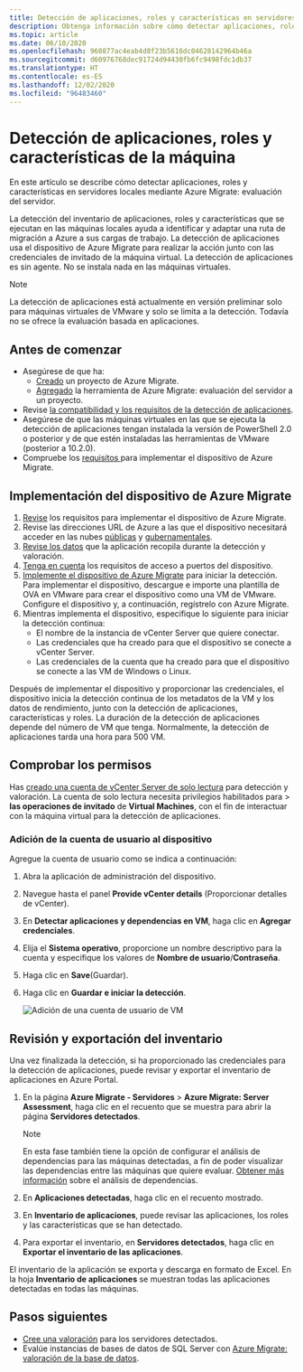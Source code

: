 ```yaml
---
title: Detección de aplicaciones, roles y características en servidores locales con Azure Migrate
description: Obtenga información sobre cómo detectar aplicaciones, roles y características en servidores locales con Azure Migrate Server Assessment.
ms.topic: article
ms.date: 06/10/2020
ms.openlocfilehash: 960877ac4eab4d8f23b5616dc04628142964b46a
ms.sourcegitcommit: d60976768dec91724d94430fb6fc9498fdc1db37
ms.translationtype: HT
ms.contentlocale: es-ES
ms.lasthandoff: 12/02/2020
ms.locfileid: "96483460"
---
```

# <a name="discover-machine-apps-roles-and-features"></a>Detección de aplicaciones, roles y características de la máquina

En este artículo se describe cómo detectar aplicaciones, roles y características en servidores locales mediante Azure Migrate: evaluación del servidor.

La detección del inventario de aplicaciones, roles y características que se ejecutan en las máquinas locales ayuda a identificar y adaptar una ruta de migración a Azure a sus cargas de trabajo. La detección de aplicaciones usa el dispositivo de Azure Migrate para realizar la acción junto con las credenciales de invitado de la máquina virtual. La detección de aplicaciones es sin agente. No se instala nada en las máquinas virtuales.

> [!NOTE]
> La detección de aplicaciones está actualmente en versión preliminar solo para máquinas virtuales de VMware y solo se limita a la detección. Todavía no se ofrece la evaluación basada en aplicaciones. 


## <a name="before-you-start"></a>Antes de comenzar

- Asegúrese de que ha:
    - [Creado](./create-manage-projects.md) un proyecto de Azure Migrate.
    - [Agregado](how-to-assess.md) la herramienta de Azure Migrate: evaluación del servidor a un proyecto.
- Revise [la compatibilidad y los requisitos de la detección de aplicaciones](migrate-support-matrix-vmware.md#vmware-requirements).
- Asegúrese de que las máquinas virtuales en las que se ejecuta la detección de aplicaciones tengan instalada la versión de PowerShell 2.0 o posterior y de que estén instaladas las herramientas de VMware (posterior a 10.2.0).
- Compruebe los [requisitos ](migrate-appliance.md) para implementar el dispositivo de Azure Migrate.


## <a name="deploy-the-azure-migrate-appliance"></a>Implementación del dispositivo de Azure Migrate

1. [Revise](migrate-appliance.md#appliance---vmware) los requisitos para implementar el dispositivo de Azure Migrate.
2. Revise las direcciones URL de Azure a las que el dispositivo necesitará acceder en las nubes [públicas](migrate-appliance.md#public-cloud-urls) y [gubernamentales](migrate-appliance.md#government-cloud-urls).
3. [Revise los datos](migrate-appliance.md#collected-data---vmware) que la aplicación recopila durante la detección y valoración.
4. [Tenga en cuenta](migrate-support-matrix-vmware.md#port-access-requirements) los requisitos de acceso a puertos del dispositivo.
5. [Implemente el dispositivo de Azure Migrate](how-to-set-up-appliance-vmware.md) para iniciar la detección. Para implementar el dispositivo, descargue e importe una plantilla de OVA en VMware para crear el dispositivo como una VM de VMware. Configure el dispositivo y, a continuación, regístrelo con Azure Migrate.
6. Mientras implementa el dispositivo, especifique lo siguiente para iniciar la detección continua:
    - El nombre de la instancia de vCenter Server que quiere conectar.
    - Las credenciales que ha creado para que el dispositivo se conecte a vCenter Server.
    - Las credenciales de la cuenta que ha creado para que el dispositivo se conecte a las VM de Windows o Linux.

Después de implementar el dispositivo y proporcionar las credenciales, el dispositivo inicia la detección continua de los metadatos de la VM y los datos de rendimiento, junto con la detección de aplicaciones, características y roles.  La duración de la detección de aplicaciones depende del número de VM que tenga. Normalmente, la detección de aplicaciones tarda una hora para 500 VM.

## <a name="verify-permissions"></a>Comprobar los permisos

Has [creado una cuenta de vCenter Server de solo lectura](./tutorial-discover-vmware.md#prepare-vmware) para detección y valoración. La cuenta de solo lectura necesita privilegios habilitados para  > **las operaciones de invitado** de **Virtual Machines**, con el fin de interactuar con la máquina virtual para la detección de aplicaciones.

### <a name="add-the-user-account-to-the-appliance"></a>Adición de la cuenta de usuario al dispositivo

Agregue la cuenta de usuario como se indica a continuación:

1. Abra la aplicación de administración del dispositivo. 
2. Navegue hasta el panel **Provide vCenter details** (Proporcionar detalles de vCenter).
3. En **Detectar aplicaciones y dependencias en VM**, haga clic en **Agregar credenciales**.
3. Elija el **Sistema operativo**, proporcione un nombre descriptivo para la cuenta y especifique los valores de **Nombre de usuario**/**Contraseña**.
6. Haga clic en **Save**(Guardar).
7. Haga clic en **Guardar e iniciar la detección**.

    ![Adición de una cuenta de usuario de VM](./media/how-to-create-group-machine-dependencies-agentless/add-vm-credential.png)


## <a name="review-and-export-the-inventory"></a>Revisión y exportación del inventario

Una vez finalizada la detección, si ha proporcionado las credenciales para la detección de aplicaciones, puede revisar y exportar el inventario de aplicaciones en Azure Portal.

1. En la página **Azure Migrate - Servidores** > **Azure Migrate: Server Assessment**, haga clic en el recuento que se muestra para abrir la página **Servidores detectados**.

    > [!NOTE]
    > En esta fase también tiene la opción de configurar el análisis de dependencias para las máquinas detectadas, a fin de poder visualizar las dependencias entre las máquinas que quiere evaluar. [Obtener más información](concepts-dependency-visualization.md) sobre el análisis de dependencias.

2. En **Aplicaciones detectadas**, haga clic en el recuento mostrado.
3. En **Inventario de aplicaciones**, puede revisar las aplicaciones, los roles y las características que se han detectado.
4. Para exportar el inventario, en **Servidores detectados**, haga clic en **Exportar el inventario de las aplicaciones**.

El inventario de la aplicación se exporta y descarga en formato de Excel. En la hoja **Inventario de aplicaciones** se muestran todas las aplicaciones detectadas en todas las máquinas.

## <a name="next-steps"></a>Pasos siguientes

- [Cree una valoración](how-to-create-assessment.md) para los servidores detectados.
- Evalúe instancias de bases de datos de SQL Server con [Azure Migrate: valoración de la base de datos](/sql/dma/dma-assess-sql-data-estate-to-sqldb?view=sql-server-2017).